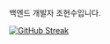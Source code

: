 백엔드 개발자 조현수입니다.

[![GitHub Streak](https://streak-stats.demolab.com?user=hyunsoo10&theme=ambient-gradient&hide_border=true&locale=fr&date_format=%5BY.%5Dn.j&card_width=600)](https://git.io/streak-stats)
